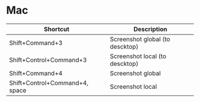 # Mac

Shortcut | Description
---|---
Shift+Command+3 | Screenshot global (to descktop)
Shift+Control+Command+3 | Screenshot local (to descktop)
Shift+Command+4 | Screenshot global
Shift+Control+Command+4, space | Screenshot local
